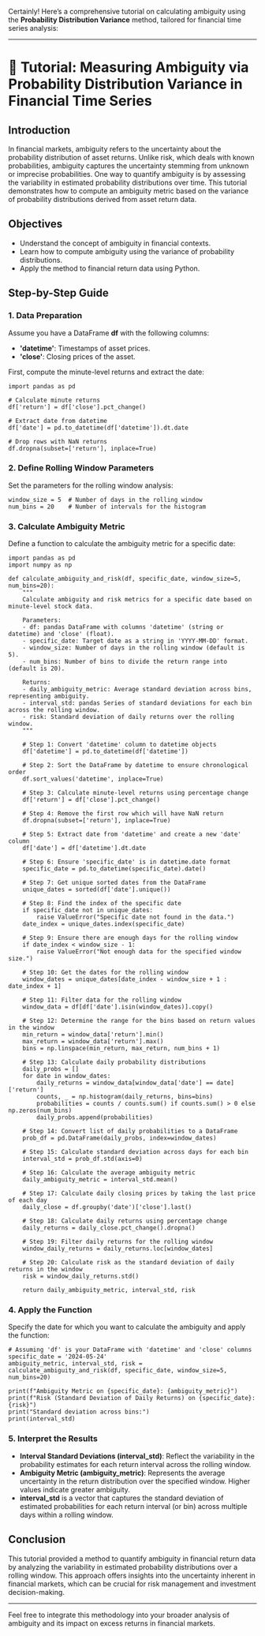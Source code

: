 Certainly! Here’s a comprehensive tutorial on calculating ambiguity using the **Probability Distribution Variance** method, tailored for financial time series analysis:

---

# **📘 Tutorial: Measuring Ambiguity via Probability Distribution Variance in Financial Time Series**

## **Introduction**

In financial markets, ambiguity refers to the uncertainty about the probability distribution of asset returns. Unlike risk, which deals with known probabilities, ambiguity captures the uncertainty stemming from unknown or imprecise probabilities. One way to quantify ambiguity is by assessing the variability in estimated probability distributions over time. This tutorial demonstrates how to compute an ambiguity metric based on the variance of probability distributions derived from asset return data.

## **Objectives**

* Understand the concept of ambiguity in financial contexts.
* Learn how to compute ambiguity using the variance of probability distributions.
* Apply the method to financial return data using Python.

## **Step-by-Step Guide**

### **1. Data Preparation**

Assume you have a DataFrame **df** with the following columns:

* **'datetime'**: Timestamps of asset prices.
* **'close'**: Closing prices of the asset.

First, compute the minute-level returns and extract the date:

```
import pandas as pd

# Calculate minute returns
df['return'] = df['close'].pct_change()

# Extract date from datetime
df['date'] = pd.to_datetime(df['datetime']).dt.date

# Drop rows with NaN returns
df.dropna(subset=['return'], inplace=True)
```

### **2. Define Rolling Window Parameters**

Set the parameters for the rolling window analysis:

```
window_size = 5  # Number of days in the rolling window
num_bins = 20    # Number of intervals for the histogram
```

### **3. Calculate Ambiguity Metric**

Define a function to calculate the ambiguity metric for a specific date:

```
import pandas as pd
import numpy as np

def calculate_ambiguity_and_risk(df, specific_date, window_size=5, num_bins=20):
    """
    Calculate ambiguity and risk metrics for a specific date based on minute-level stock data.

    Parameters:
    - df: pandas DataFrame with columns 'datetime' (string or datetime) and 'close' (float).
    - specific_date: Target date as a string in 'YYYY-MM-DD' format.
    - window_size: Number of days in the rolling window (default is 5).
    - num_bins: Number of bins to divide the return range into (default is 20).

    Returns:
    - daily_ambiguity_metric: Average standard deviation across bins, representing ambiguity.
    - interval_std: pandas Series of standard deviations for each bin across the rolling window.
    - risk: Standard deviation of daily returns over the rolling window.
    """

    # Step 1: Convert 'datetime' column to datetime objects
    df['datetime'] = pd.to_datetime(df['datetime'])

    # Step 2: Sort the DataFrame by datetime to ensure chronological order
    df.sort_values('datetime', inplace=True)

    # Step 3: Calculate minute-level returns using percentage change
    df['return'] = df['close'].pct_change()

    # Step 4: Remove the first row which will have NaN return
    df.dropna(subset=['return'], inplace=True)

    # Step 5: Extract date from 'datetime' and create a new 'date' column
    df['date'] = df['datetime'].dt.date

    # Step 6: Ensure 'specific_date' is in datetime.date format
    specific_date = pd.to_datetime(specific_date).date()

    # Step 7: Get unique sorted dates from the DataFrame
    unique_dates = sorted(df['date'].unique())

    # Step 8: Find the index of the specific date
    if specific_date not in unique_dates:
        raise ValueError("Specific date not found in the data.")
    date_index = unique_dates.index(specific_date)

    # Step 9: Ensure there are enough days for the rolling window
    if date_index < window_size - 1:
        raise ValueError("Not enough data for the specified window size.")

    # Step 10: Get the dates for the rolling window
    window_dates = unique_dates[date_index - window_size + 1 : date_index + 1]

    # Step 11: Filter data for the rolling window
    window_data = df[df['date'].isin(window_dates)].copy()

    # Step 12: Determine the range for the bins based on return values in the window
    min_return = window_data['return'].min()
    max_return = window_data['return'].max()
    bins = np.linspace(min_return, max_return, num_bins + 1)

    # Step 13: Calculate daily probability distributions
    daily_probs = []
    for date in window_dates:
        daily_returns = window_data[window_data['date'] == date]['return']
        counts, _ = np.histogram(daily_returns, bins=bins)
        probabilities = counts / counts.sum() if counts.sum() > 0 else np.zeros(num_bins)
        daily_probs.append(probabilities)

    # Step 14: Convert list of daily probabilities to a DataFrame
    prob_df = pd.DataFrame(daily_probs, index=window_dates)

    # Step 15: Calculate standard deviation across days for each bin
    interval_std = prob_df.std(axis=0)

    # Step 16: Calculate the average ambiguity metric
    daily_ambiguity_metric = interval_std.mean()

    # Step 17: Calculate daily closing prices by taking the last price of each day
    daily_close = df.groupby('date')['close'].last()

    # Step 18: Calculate daily returns using percentage change
    daily_returns = daily_close.pct_change().dropna()

    # Step 19: Filter daily returns for the rolling window
    window_daily_returns = daily_returns.loc[window_dates]

    # Step 20: Calculate risk as the standard deviation of daily returns in the window
    risk = window_daily_returns.std()

    return daily_ambiguity_metric, interval_std, risk
```

### **4. Apply the Function**

Specify the date for which you want to calculate the ambiguity and apply the function:

```
# Assuming 'df' is your DataFrame with 'datetime' and 'close' columns
specific_date = '2024-05-24'
ambiguity_metric, interval_std, risk = calculate_ambiguity_and_risk(df, specific_date, window_size=5, num_bins=20)

print(f"Ambiguity Metric on {specific_date}: {ambiguity_metric}")
print(f"Risk (Standard Deviation of Daily Returns) on {specific_date}: {risk}")
print("Standard deviation across bins:")
print(interval_std)
```

### **5. Interpret the Results**

* **Interval Standard Deviations (interval_std)**: Reflect the variability in the probability estimates for each return interval across the rolling window.
* **Ambiguity Metric (ambiguity_metric)**: Represents the average uncertainty in the return distribution over the specified window. Higher values indicate greater ambiguity.
* **interval_std** is a vector that captures the standard deviation of estimated probabilities for each return interval (or bin) across multiple days within a rolling window.

## **Conclusion**

This tutorial provided a method to quantify ambiguity in financial return data by analyzing the variability in estimated probability distributions over a rolling window. This approach offers insights into the uncertainty inherent in financial markets, which can be crucial for risk management and investment decision-making.

---

Feel free to integrate this methodology into your broader analysis of ambiguity and its impact on excess returns in financial markets.
